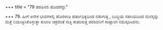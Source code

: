 +++
title = "79 ಹರಹಿನಲಿ ಹೊದರೆದ್ದು"

+++
79. ಹೀಗೆ ಅನೇಕ ಭಾವಗಳಲ್ಲಿ ಹೊರಳಾಡಿ ಹರ್ಷಾಧಿಕ್ಯದಿಂದ ನಡುಗುತ್ತ , ಬುದ್ಧಿಯ ಸಹಾಯದಿಂದ  ಮನಸ್ಸನ್ನು ಮತ್ತೆ ನಿಯಂತ್ರಿಸಿಕೊಳ್ಳುತ್ತಾ ಕುಲಾಲ ಚಕ್ರದಂತೆ ಸುತ್ತಿ ಕಾತರಿಸುತ್ತ ಪರಶಿವನಿಗೆ ಸಾಷ್ಟಾಂಗ ನಮಸ್ಕರಿಸಿದನು.